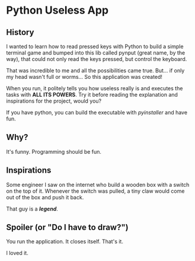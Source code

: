 # Python Useless App

## History
I wanted to learn how to read pressed keys with Python to
build a simple terminal game and bumped into this lib
called pynput (great name, by the way), that could not
only read the keys pressed, but control the keyboard.

That was incredible to me and all the possibilities came
true. But... if only my head wasn't full or worms...
So this application was created!

When you run, it politely tells you how useless really is
and executes the tasks with **ALL ITS POWERS**. Try it
before reading the explanation and inspirations for the
project, would you?

If you have python, you can build the executable with 
_pyinstaller_ and have fun.

## Why?
It's funny. Programming should be fun.

## Inspirations
Some engineer I saw on the internet who build a wooden box
with a switch on the top of it. Whenever the switch was
pulled, a tiny claw would come out of the box and push it
back.

That guy is a **_legend_**.

## Spoiler (or "Do I have to draw?")
You run the application. It closes itself. That's it.

I loved it.
